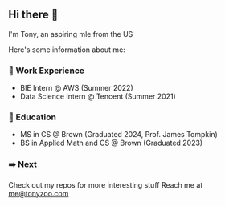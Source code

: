 ## Hi there 👋

I'm Tony, an aspiring mle from the US

Here's some information about me:

### 👔 Work Experience

* BIE Intern @ AWS (Summer 2022)
* Data Science Intern @ Tencent (Summer 2021)

### 📝 Education

* MS in CS @ Brown (Graduated 2024, Prof. James Tompkin)
* BS in Applied Math and CS @ Brown (Graduated 2023)

### ➡️ Next
Check out my repos for more interesting stuff
Reach me at me@tonyzoo.com
